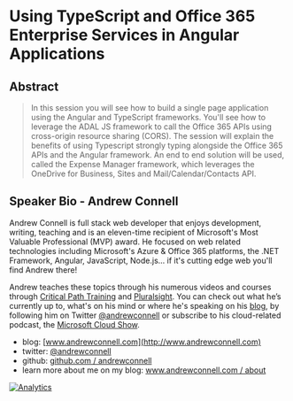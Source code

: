 Using TypeScript and Office 365 Enterprise Services in Angular Applications
===========================================================================

Abstract
--------
> In this session you will see how to build a single page application using the Angular and TypeScript frameworks. You'll see how to leverage the ADAL JS framework to call the Office 365 APIs using cross-origin resource sharing (CORS). The session will explain the benefits of using Typescript strongly typing alongside the Office 365 APIs and the Angular framework. An end to end solution will be used, called the Expense Manager framework, which leverages the OneDrive for Business, Sites and Mail/Calendar/Contacts API.

Speaker Bio - Andrew Connell
----------------------------
Andrew Connell is full stack web developer that enjoys development, writing, teaching and is an eleven-time recipient of Microsoft's Most Valuable Professional (MVP) award. He focused on web related technologies including Microsoft's Azure & Office 365 platforms, the .NET Framework, Angular, JavaScript, Node.js... if it's cutting edge web you'll find Andrew there!

Andrew teaches these topics through his numerous videos and courses through [Critical Path Training](http://www.CriticalPathTraining.com) and [Pluralsight](http://www.pluralsight.com/author/andrew-connell). You can check out what he’s currently up to, what's on his mind or where he's speaking on his [blog](http://www.andrewconnell.com), by following him on Twitter [@andrewconnell](http://www.twitter.com/andrewconnell) or subscribe to his cloud-related podcast, the [Microsoft Cloud Show](http://www.microsoftcloudshow.com).

- blog: [www.andrewconnell.com](http://www.andrewconnell.com)
- twitter: [@andrewconnell](http://www.twitter.com/andrewconnell)
- github: [github.com / andrewconnell](http://github.com/andrewconnell)
- learn more about me on my blog: [www.andrewconnell.com / about](http://www.andrewconnell.com/About)

[![Analytics](https://ga-beacon.appspot.com/UA-59889067-1/pres-o365-ng-typescript/readme)](https://github.com/igrigorik/ga-beacon)
